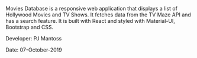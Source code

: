 Movies Database is a responsive web application that displays a list of Hollywood Movies and TV Shows. It fetches data from the TV Maze API and has a search feature. It is built with React and styled with Material-UI, Bootstrap and CSS.

Developer: PJ Mantoss

Date: 07-October-2019
